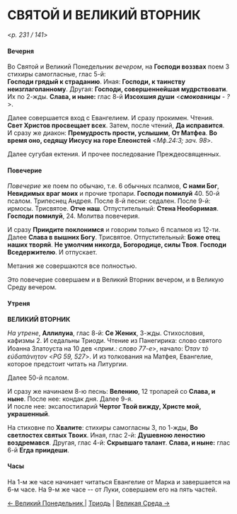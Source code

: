 
# СВЯТОЙ И ВЕЛИКИЙ ВТОРНИК

<*p. 231 / 141*>

#### Вечерня

Во Святой и Великий Понедельник *вечером*, на **Господи воззвах** поем 3 стихиры самогласные, глас 5-й:    
**Господи грядый к страданию**. Иная: **Господи, к таинству неизглаголанному**. Другая: **Господи, 
совершеннейшая мудрствовати**. Их по 2-жды. **Слава, и ныне:** глас 8-й **Изсохшия души** <***смоковницы** - ?*>.  

Далее совершается вход с Евангелием. И сразу прокимен. Чтения. **Свет Христов просвещает всех**. 
Затем, после чтений, **Да исправится**. 
И сразу же диакон: **Премудрость прости, услышим**, **От Матфеа**. 
**Во время оно, седящу Иисусу на горе Елеонстей** <*Мф.24:3; зач. 98*>.

Далее сугубая ектения. И прочее последование Преждеосвященных.  
  
#### Повечерие

*Повечерие* же поем по обычаю, т.е. 6 обычных псалмов, **С нами Бог**, **Невидимых враг моих** 
и прочие тропари. **Господи помилуй** 40. 50-й псалом. Трипеснец Андрея. После 8-й песни: седален. 
После 9-й: ирмосы. Трисвятое. **Отче наш**. Отпустительный: **Стена Необоримая**. **Господи помилуй**, 24. 
Молитва повечерия. 

И сразу **Приидите поклонимся** и говорим только 6 псалмов из 12-ти. Далее **Слава в вышних Богу**. 
Трисвятое. Отпустительный: **Боже отец наших творяй**. **Не умолчим никогда, Богородице, силы Твоя**. 
**Господи Вседержителю**. И отпускает. 

Метания же совершаются все полностью. 

Это повечерие совершаем и в Великий Вторник вечером, и в Великую Среду вечером.  
  
#### Утреня

**ВЕЛИКИЙ ВТОРНИК**

*На утрене*, **Аллилуиа**, глас 8-й: **Се Жених**, 3-жды. 
Стихословия, кафизмы 2. И седальны Триоди. 
Чтение из Панегирика: слово святого Иоанна Златоуста на 10 дев <*прим.: слово 77-е*>, начало: 
*̔́Οταν τὸ εὐδαπάνητον* <*PG 59, 527*>. И из толкования на Матфея, Евангелие, которое предстоит 
читать на Литургии. 

Далее 50-й псалом. 
 
И сразу же начинаем 8-ю песнь: **Велению**, 12 тропарей со **Слава, и ныне**. 
После нее: кондак дня. Далее 9-я.  
И после нее: эксапостиларий **Чертог Твой вижду, Христе мой, украшенный**. 

На стиховне по **Хвалите**: стихиры самогласны 3, по 1-жды, **Во светлостех святых Твоих**. 
Иная, глас 2-й: **Душевною леностию воздремався**. Другая, глас 4-й: **Скрывшаго талант**. 
**Слава, и ныне:** глас 6-й **Егда приидеши**.  

#### Часы

На 1-м же часе начинает читаться Евангелие от Марка и завершается на 6-м часе. 
На 9-м же часе -- от Луки, совершаем его на пять частей.  

[← Великий Понедельник ](A_19_MES_great_monday.md) | [Триодь](README.md#святая-и-великая-среда) | [Великая Среда →](A_21_MES_great_wednesday.md)